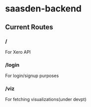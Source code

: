 # saasden-backend


## Current Routes

### /
For Xero API

### /login
For login/signup purposes

### /viz
For fetching visualizations(under devpt)